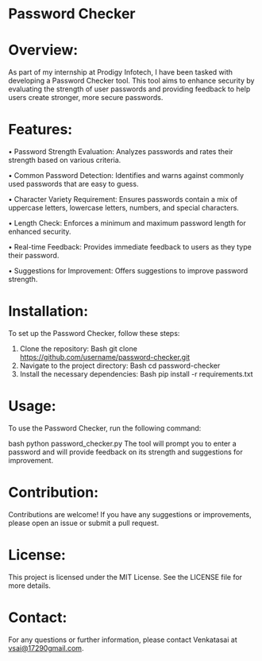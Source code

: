 # Password Checker
# Overview:
  As part of my internship at Prodigy Infotech, I have been tasked with developing a Password Checker tool. This tool aims to enhance security by evaluating the strength of user passwords and providing feedback to help users create stronger, more secure passwords.

# Features:

   • Password Strength Evaluation: Analyzes passwords and rates their strength based on various criteria.
   
   • Common Password Detection: Identifies and warns against commonly used passwords that are easy to guess.
   
   • Character Variety Requirement: Ensures passwords contain a mix of uppercase letters, lowercase letters, numbers, and special characters.
   
   • Length Check: Enforces a minimum and maximum password length for enhanced security.
   
   • Real-time Feedback: Provides immediate feedback to users as they type their password.
   
   • Suggestions for Improvement: Offers suggestions to improve password strength.

# Installation:
 To set up the Password Checker, follow these steps:

  1) Clone the repository:
      Bash
      git clone https://github.com/username/password-checker.git
  3) Navigate to the project directory:
      Bash
      cd password-checker
  5) Install the necessary dependencies:
      Bash
      pip install -r requirements.txt
# Usage:
  To use the Password Checker, run the following command:

  bash
  python password_checker.py
  The tool will prompt you to enter a password and will provide feedback on its strength and suggestions for improvement.

# Contribution:
  Contributions are welcome! If you have any suggestions or improvements, please open an issue or submit a pull request.

# License:
   This project is licensed under the MIT License. See the LICENSE file for more details.

# Contact:
   For any questions or further information, please contact Venkatasai at vsai@17290gmail.com.

